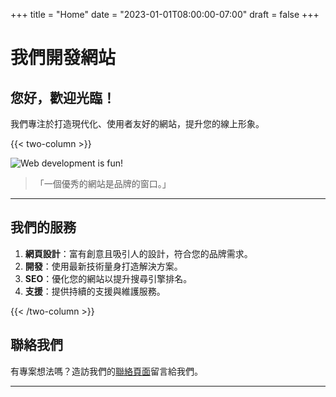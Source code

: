 +++
title = "Home"
date = "2023-01-01T08:00:00-07:00"
draft = false
+++

# 我們開發網站

## 您好，歡迎光臨！

我們專注於打造現代化、使用者友好的網站，提升您的線上形象。


{{< two-column >}}

![Web development is fun!](/images/website.jpg)
> 「一個優秀的網站是品牌的窗口。」

---

## 我們的服務

1. **網頁設計**：富有創意且吸引人的設計，符合您的品牌需求。  
2. **開發**：使用最新技術量身打造解決方案。  
3. **SEO**：優化您的網站以提升搜尋引擎排名。  
4. **支援**：提供持續的支援與維護服務。

{{< /two-column >}}


## 聯絡我們

有專案想法嗎？造訪我們的[聯絡頁面](/contact)留言給我們。

---